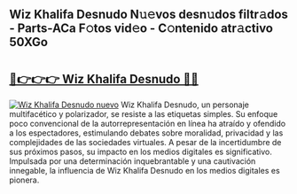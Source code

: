 ## Wiz Khalifa Desnudo N𝚞𝚎vos desn𝚞dos filtr𝚊dos - Parts-ACa F𝚘tos vid𝚎o - C𝚘ntenido atr𝚊ctivo 50XGo

# <h2><a href="http://mb34ji2.tromn.icu/?c=Wiz+Khalifa+Desnudo">🔗👉👉👉 Wiz Khalifa Desnudo 🔗🔗</a></h2>

[![Wiz Khalifa Desnudo nuevo](https://i.imgur.com/pEAQMta.gif)](http://mb34ji2.tromn.icu/?c=Wiz+Khalifa+Desnudo)
Wiz Khalifa Desnudo, un personaje multifacético y polarizador, se resiste a las etiquetas simples. Su enfoque poco convencional de la autorrepresentación en línea ha atraído y ofendido a los espectadores, estimulando debates sobre moralidad, privacidad y las complejidades de las sociedades virtuales. A pesar de la incertidumbre de sus próximos pasos, su impacto en los medios digitales es significativo. Impulsada por una determinación inquebrantable y una cautivación innegable, la influencia de Wiz Khalifa Desnudo en los medios digitales es pionera.
